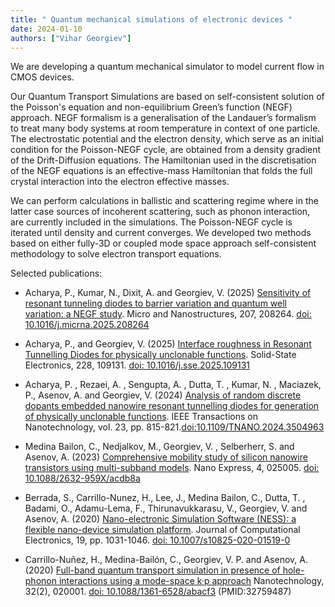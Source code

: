 ```yaml
---
title: " Quantum mechanical simulations of electronic devices "
date: 2024-01-10
authors: ["Vihar Georgiev"]
---
```


We are developing a quantum mechanical simulator to model current flow in CMOS devices.


<!--more-->

Our Quantum Transport Simulations  are based on self-consistent solution of the Poisson's equation and non-equilibrium Green’s function (NEGF) approach. NEGF formalism is a generalisation of the Landauer’s formalism to treat many body systems at room temperature in context of one particle. The electrostatic potential and the electron density, which serve as an initial condition for the Poisson-NEGF cycle, are obtained from a density gradient of the Drift-Diffusion equations. The Hamiltonian used in the discretisation of the NEGF equations is an effective-mass Hamiltonian that folds the full crystal interaction into the electron effective masses. 

We can perform calculations in ballistic and scattering regime where in the latter case sources of incoherent scattering, such as phonon interaction, are currently included in the simulations. The Poisson-NEGF cycle is iterated until density and current converges. We developed two methods based on either fully-3D or coupled mode space approach self-consistent methodology to solve electron transport equations. 

Selected publications:
- Acharya, P., Kumar, N., Dixit, A. and Georgiev, V. (2025) [Sensitivity of resonant tunneling diodes to barrier variation and quantum well variation: a NEGF study](https://eprints.gla.ac.uk/360486/). Micro and Nanostructures, 207, 208264. [doi: 10.1016/j.micrna.2025.208264](https://www.sciencedirect.com/science/article/pii/S2773012325001931?via%3Dihub)

- Acharya, P., and Georgiev, V. (2025) [Interface roughness in Resonant Tunnelling Diodes for physically unclonable functions](https://eprints.gla.ac.uk/354950/). Solid-State Electronics, 228, 109131. [doi: 10.1016/j.sse.2025.109131](https://www.sciencedirect.com/science/article/pii/S0038110125000760?via%3Dihub)

- Acharya, P. , Rezaei, A. , Sengupta, A. , Dutta, T. , Kumar, N. , Maciazek, P., Asenov, A.  and Georgiev, V.  (2024) [Analysis of random discrete dopants embedded nanowire resonant tunnelling diodes for generation of physically unclonable functions](https://eprints.gla.ac.uk/342047/). IEEE Transactions on Nanotechnology, vol. 23, pp. 815-821.[doi:10.1109/TNANO.2024.3504963](doi:10.1109/TNANO.2024.3504963)

- Medina Bailon, C., Nedjalkov, M., Georgiev, V. , Selberherr, S. and Asenov, A.  (2023) [Comprehensive mobility study of silicon nanowire transistors using multi-subband models](https://eprints.gla.ac.uk/300245/). Nano Express, 4, 025005. [doi: 10.1088/2632-959X/acdb8a](https://eprints.gla.ac.uk/300245/)

- Berrada, S., Carrillo-Nunez, H., Lee, J., Medina Bailon, C., Dutta, T. , Badami, O., Adamu-Lema, F., Thirunavukkarasu, V., Georgiev, V. and Asenov, A. (2020) [Nano-electronic Simulation Software (NESS): a flexible nano-device simulation platform](https://eprints.gla.ac.uk/215701/). Journal of Computational Electronics, 19, pp. 1031-1046. [doi: 10.1007/s10825-020-01519-0](https://eprints.gla.ac.uk/215701/)

- Carrillo-Nuñez, H., Medina-Bailón, C., Georgiev, V. P.  and Asenov, A.  (2020) [Full-band quantum transport simulation in presence of hole-phonon interactions using a mode-space k·p approach](https://eprints.gla.ac.uk/226668/) Nanotechnology, 32(2), 020001. [doi: 10.1088/1361-6528/abacf3](https://eprints.gla.ac.uk/226668/) (PMID:32759487)


